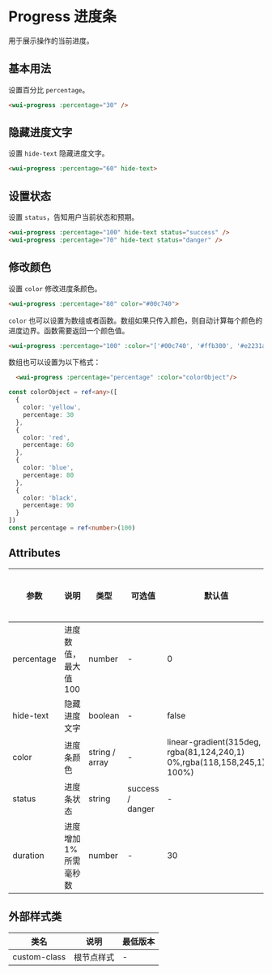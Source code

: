 <frame/>

#  Progress 进度条


用于展示操作的当前进度。



## 基本用法

设置百分比 `percentage`。

```html
<wui-progress :percentage="30" />
```

## 隐藏进度文字

设置 `hide-text` 隐藏进度文字。

```html
<wui-progress :percentage="60" hide-text>
```

## 设置状态

设置 `status`，告知用户当前状态和预期。

```html
<wui-progress :percentage="100" hide-text status="success" />
<wui-progress :percentage="70" hide-text status="danger" />
```

## 修改颜色

设置 `color` 修改进度条颜色。

```html
<wui-progress :percentage="80" color="#00c740">
```

`color` 也可以设置为数组或者函数。数组如果只传入颜色，则自动计算每个颜色的进度边界。函数需要返回一个颜色值。

```html
<wui-progress :percentage="100" :color="['#00c740', '#ffb300', '#e2231a', '#0083ff']" />
```

数组也可以设置为以下格式：

```html
  <wui-progress :percentage="percentage" :color="colorObject"/>
```

```typescript
const colorObject = ref<any>([
  {
    color: 'yellow',
    percentage: 30
  },
  {
    color: 'red',
    percentage: 60
  },
  {
    color: 'blue',
    percentage: 80
  },
  {
    color: 'black',
    percentage: 90
  }
])
const percentage = ref<number>(100)
```

## Attributes

| 参数 | 说明 | 类型 | 可选值 | 默认值 | 最低版本 |
|-----|-----|------|-------|-------|--------|
| percentage | 进度数值，最大值100 | number | - | 0 | - |
| hide-text | 隐藏进度文字 | boolean | - | false | - |
| color | 进度条颜色 | string / array | - | linear-gradient(315deg, rgba(81,124,240,1) 0%,rgba(118,158,245,1) 100%) | - |
| status | 进度条状态 | string | success / danger | - | - |
| duration | 进度增加1%所需毫秒数 | number | - | 30 | - |

## 外部样式类

| 类名 | 说明 | 最低版本 |
|-----|------|--------|
| custom-class | 根节点样式 | - |

